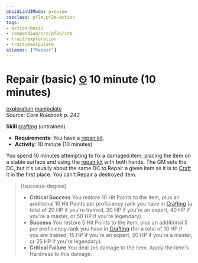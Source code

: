 ```yaml
---
obsidianUIMode: preview
cssclass: pf2e,pf2e-action
tags:
- action/basic
- compendium/src/pf2e/crb
- trait/exploration
- trait/manipulate
aliases: ["Repair"]
---
```

# Repair (basic) [⏲](rules/core-rulebook/chapter-9-playing-the-game.md#Actions "Duration or Frequency") 10 minute (10 minutes)
[exploration](rules/traits/exploration.md "Exploration Action & Ability Trait")  [manipulate](rules/traits/manipulate.md "Manipulate General Trait")  
*Source: Core Rulebook p. 243*  

**Skill** [crafting](compendium/skills.md#Crafting) (untrained)
- **Requirements**: You have a [repair kit](compendium/equipment/items/repair-kit.md).
- **Activity**: 10 minute (10 minutes)

You spend 10 minutes attempting to fix a damaged item, placing the item on a stable surface and using the [repair kit](compendium/equipment/items/repair-kit.md) with both hands. The GM sets the DC, but it's usually about the same DC to Repair a given item as it is to [Craft](rules/actions/craft.md) it in the first place. You can't Repair a destroyed item.

> [!success-degree] 
> - **Critical Success** You restore 10 Hit Points to the item, plus an additional 10 Hit Points per proficiency rank you have in [Crafting](compendium/skills.md#Crafting) (a total of 20 HP if you're trained, 30 HP if you're an expert, 40 HP if you're a master, or 50 HP if you're legendary).
> - **Success** You restore 5 Hit Points to the item, plus an additional 5 per proficiency rank you have in [Crafting](compendium/skills.md#Crafting) (for a total of 10 HP if you are trained, 15 HP if you're an expert, 20 HP if you're a master, or 25 HP if you're legendary).
> - **Critical Failure** You deal `2d6` damage to the item. Apply the item's Hardness to this damage.